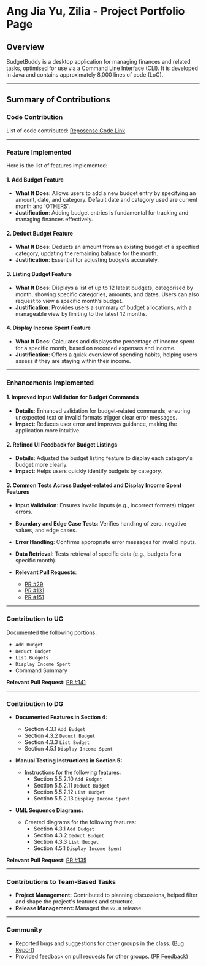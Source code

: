 # Ang Jia Yu, Zilia - Project Portfolio Page

## Overview
BudgetBuddy is a desktop application for managing finances and related tasks, optimised for use via a Command Line Interface (CLI). It is developed in Java and contains approximately 8,000 lines of code (LoC).

---

## Summary of Contributions

### Code Contribution
List of code contributed: [Reposense Code Link](https://nus-cs2113-ay2425s1.github.io/tp-dashboard/?search=ziliaajy&breakdown=true&sort=groupTitle%20dsc&sortWithin=title&since=2024-09-20&timeframe=commit&mergegroup=&groupSelect=groupByRepos&checkedFileTypes=docs~functional-code~test-code~other)

---

### Feature Implemented
Here is the list of features implemented:

#### 1. Add Budget Feature
- **What It Does**: Allows users to add a new budget entry by specifying an amount, date, and category. Default date and category used are current month and 'OTHERS'.
- **Justification**: Adding budget entries is fundamental for tracking and managing finances effectively.

#### 2. Deduct Budget Feature
- **What It Does**: Deducts an amount from an existing budget of a specified category, updating the remaining balance for the month.
- **Justification**: Essential for adjusting budgets accurately.

#### 3. Listing Budget Feature
- **What It Does**: Displays a list of up to 12 latest budgets, categorised by month, showing specific categories, amounts, and dates. 
Users can also request to view a specific month’s budget.
- **Justification**: Provides users a summary of budget allocations, with a manageable view by limiting to the latest 12 months.

#### 4. Display Income Spent Feature
- **What It Does**: Calculates and displays the percentage of income spent for a specific month, based on recorded expenses and income.
- **Justification**: Offers a quick overview of spending habits, helping users assess if they are staying within their income.

---

### Enhancements Implemented

#### 1. Improved Input Validation for Budget Commands
- **Details**: Enhanced validation for budget-related commands, ensuring unexpected text or invalid formats trigger clear error messages.
- **Impact**: Reduces user error and improves guidance, making the application more intuitive.

#### 2. Refined UI Feedback for Budget Listings
- **Details**: Adjusted the budget listing feature to display each category's budget more clearly.
- **Impact**: Helps users quickly identify budgets by category.

#### 3. Common Tests Across Budget-related and Display Income Spent Features
- **Input Validation**: Ensures invalid inputs (e.g., incorrect formats) trigger errors.
- **Boundary and Edge Case Tests**: Verifies handling of zero, negative values, and edge cases.
- **Error Handling**: Confirms appropriate error messages for invalid inputs.
- **Data Retrieval**: Tests retrieval of specific data (e.g., budgets for a specific month).


- **Relevant Pull Requests**:
    - [PR #29](https://github.com/AY2425S1-CS2113-W10-1/tp/pull/29)
    - [PR #131](https://github.com/AY2425S1-CS2113-W10-1/tp/pull/131)
    - [PR #151](https://github.com/AY2425S1-CS2113-W10-1/tp/pull/151)
      
---

### Contribution to UG
Documented the following portions:
- `Add Budget`
- `Deduct Budget`
- `List Budgets`
- `Display Income Spent` 
- Command Summary

**Relevant Pull Request**: [PR #141](https://github.com/AY2425S1-CS2113-W10-1/tp/pull/141)

---

### Contribution to DG

- **Documented Features in Section 4:**
   - Section 4.3.1 `Add Budget`
   - Section 4.3.2 `Deduct Budget`
   - Section 4.3.3 `List Budget`
   - Section 4.5.1 `Display Income Spent`

- **Manual Testing Instructions in Section 5:**
   - Instructions for the following features:
      - Section 5.5.2.10 `Add Budget`
      - Section 5.5.2.11 `Deduct Budget`
      - Section 5.5.2.12 `List Budget`
      - Section 5.5.2.13 `Display Income Spent`

- **UML Sequence Diagrams:**
   - Created diagrams for the following features:
     - Section 4.3.1 `Add Budget`
     - Section 4.3.2 `Deduct Budget`
     - Section 4.3.3 `List Budget`
     - Section 4.5.1 `Display Income Spent`

**Relevant Pull Request**: [PR #135](https://github.com/AY2425S1-CS2113-W10-1/tp/pull/135)

---

### Contributions to Team-Based Tasks
- **Project Management:** Contributed to planning discussions, helped filter and shape the project's features and structure.
- **Release Management:** Managed the `v2.0` release.

---
   
### Community
- Reported bugs and suggestions for other groups in the class. ([Bug Report](https://github.com/ZiliaAJY/ped/issues))
- Provided feedback on pull requests for other groups. ([PR Feedback](https://github.com/nus-cs2113-AY2425S1/tp/pull/25))
